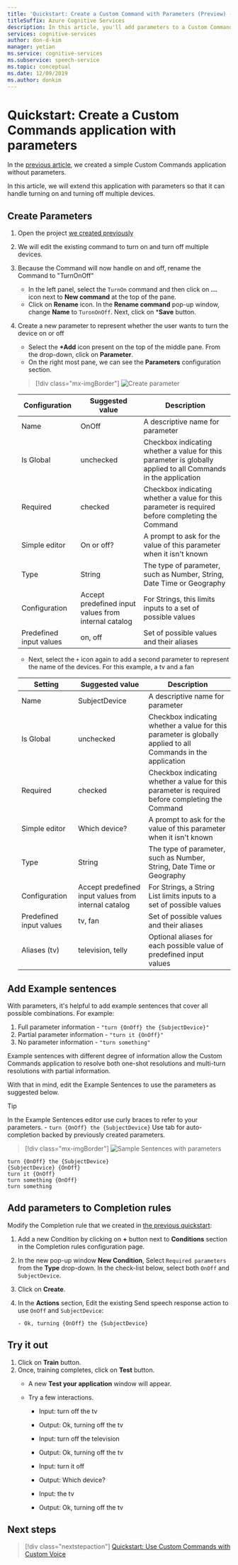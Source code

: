 ```yaml
---
title: 'Quickstart: Create a Custom Command with Parameters (Preview) - Speech service'
titleSuffix: Azure Cognitive Services
description: In this article, you'll add parameters to a Custom Commands application.
services: cognitive-services
author: don-d-kim
manager: yetian
ms.service: cognitive-services
ms.subservice: speech-service
ms.topic: conceptual
ms.date: 12/09/2019
ms.author: donkim
---
```


# Quickstart: Create a Custom Commands application with parameters

In the [previous article](./quickstart-custom-speech-commands-create-new.md), we created a simple Custom Commands application without parameters.

In this article, we will extend this application with parameters so that it can handle turning on and turning off multiple devices.

## Create Parameters

1. Open the project [we created previously](./quickstart-custom-speech-commands-create-new.md)
1. We will edit the existing command to turn on and turn off multiple devices.
1. Because the Command will now handle on and off, rename the Command to "TurnOnOff"
   - In the left panel, select the `TurnOn` command and then click on **...** icon next to **New command** at the top of the pane.
   - Click on **Rename** icon. In the **Rename command** pop-up window, change **Name** to `TuronOnOff`. Next, click on ***Save** button.
1. Create a new parameter to represent whether the user wants to turn the device on or off
   - Select the **+Add** icon present on the top of the middle pane. From the drop-down, click on **Parameter**.
   - On the right most pane, we can see the **Parameters** configuration section.

   > [!div class="mx-imgBorder"]
   > ![Create parameter](media/custom-speech-commands/create-on-off-parameter.png)

   | Configuration          | Suggested value     | Description                                                                                                     |
   | ------------------     | ------------------- | ----------------------------------------------------------------------------------------------------------------|
   | Name                   | OnOff               | A descriptive name for parameter                                                                           |
   | Is Global              | unchecked           | Checkbox indicating whether a value for this parameter is globally applied to all Commands in the application   |
   | Required               | checked             | Checkbox indicating whether a value for this parameter is required before completing the Command                |
   | Simple editor          | On or off?       | A prompt to ask for the value of this parameter when it isn't known                                             |
   | Type                   | String              | The type of parameter, such as Number, String, Date Time or Geography                                           |          |
   | Configuration          | Accept predefined input values from internal catalog | For Strings, this limits inputs to a set of possible values      |
   | Predefined input values     | on, off             | Set of possible values and their aliases                                      |

   - Next, select the `+` icon again to add a second parameter to represent the name of the devices. For this example, a tv and a fan

   | Setting            | Suggested value       | Description                                                                                               |
   | ------------------ | --------------------- | --------------------------------------------------------------------------------------------------------- |
   | Name               | SubjectDevice         | A descriptive name for parameter                                                                     |
   | Is Global          | unchecked             | Checkbox indicating whether a value for this parameter is globally applied to all Commands in the application |
   | Required           | checked               | Checkbox indicating whether a value for this parameter is required before completing the Command          |
   | Simple editor      | Which device?    | A prompt to ask for the value of this parameter when it isn't known                                       |
   | Type               | String                | The type of parameter, such as Number, String, Date Time or Geography                                                |
   | Configuration      | Accept predefined input values from internal catalog | For Strings, a String List limits inputs to a set of possible values       |
   | Predefined input values | tv, fan               | Set of possible values and their aliases                               |
   | Aliases (tv)      | television, telly     | Optional aliases for each possible value of predefined input values                                 |

## Add Example sentences

With parameters, it's helpful to add example sentences that cover all possible combinations. For example:

1. Full parameter information - `"turn {OnOff} the {SubjectDevice}"`
1. Partial parameter information - `"turn it {OnOff}"`
1. No parameter information - `"turn something"`

Example sentences with different degree of information allow the Custom Commands application to resolve both one-shot resolutions and multi-turn resolutions with partial information.

With that in mind, edit the Example Sentences to use the parameters as suggested below.

> [!TIP]
> In the Example Sentences editor use curly braces to refer to your parameters. - `turn {OnOff} the {SubjectDevice}`
> Use tab for auto-completion backed by previously created parameters.

> [!div class="mx-imgBorder"]
> ![Sample Sentences with parameters](media/custom-speech-commands/create-parameter-sentences.png)

```
turn {OnOff} the {SubjectDevice}
{SubjectDevice} {OnOff}
turn it {OnOff}
turn something {OnOff}
turn something
```

## Add parameters to Completion rules

Modify the Completion rule that we created in [the previous quickstart](./quickstart-custom-speech-commands-create-new.md):

1. Add a new Condition by clicking on **+** button next to **Conditions** section in the Completion rules configuration page.
1. In the new pop-up window **New Condition**, Select `Required parameters` from the **Type** drop-down. In the check-list below, select both `OnOff` and `SubjectDevice`.
1. Click on **Create**.
1. In the **Actions** section, Edit the existing Send speech response action to use `OnOff` and `SubjectDevice`:

   ```
   - Ok, turning {OnOff} the {SubjectDevice}
   ```

## Try it out
1. Click on **Train** button.
1. Once, training completes, click on **Test** button.
    - A new **Test your application** window will appear.
    - Try a few interactions.

        - Input: turn off the tv
        - Output: Ok, turning off the tv
        
        - Input: turn off the television
        - Output: Ok, turning off the tv
        
        - Input: turn it off
        - Output: Which device?
        - Input: the tv
        - Output: Ok, turning off the tv

## Next steps
> [!div class="nextstepaction"]
> [Quickstart: Use Custom Commands with Custom Voice](./quickstart-custom-speech-commands-select-custom-voice.md)
